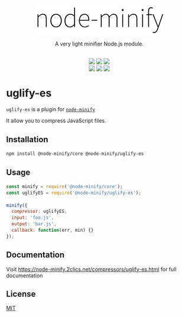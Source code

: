 <p align="center"><img src="/static/node-minify.png" width="348" alt="node-minify"></p>

<p align="center">A very light minifier Node.js module.</p>

<p align="center">
  <br>
  <a href="https://npmjs.org/package/@node-minify/core"><img src="https://img.shields.io/npm/v/@node-minify/core.svg"></a>
  <a href="https://npmjs.org/package/@node-minify/core"><img src="https://img.shields.io/npm/dm/@node-minify/core.svg"></a>
  <a href="https://codecov.io/gh/srod/node-minify"><img src="https://codecov.io/gh/srod/node-minify/branch/develop/graph/badge.svg"></a><br>
  <a href="https://travis-ci.org/srod/node-minify"><img src="https://img.shields.io/travis/srod/node-minify/master.svg?label=linux"></a>
  <a href="https://dev.azure.com/srodolphe/srodolphe/_build/latest?definitionId=1"><img src="https://dev.azure.com/srodolphe/srodolphe/_apis/build/status/srod.node-minify?branchName=master"></a>
  <a href="https://circleci.com/gh/srod/node-minify/tree/master"><img src="https://circleci.com/gh/srod/node-minify/tree/master.svg?style=shield"></a>
</p>

# uglify-es

`uglify-es` is a plugin for [`node-minify`](https://github.com/srod/node-minify)

It allow you to compress JavaScript files.

## Installation

```bash
npm install @node-minify/core @node-minify/uglify-es
```

## Usage

```js
const minify = require('@node-minify/core');
const uglifyES = require('@node-minify/uglify-es');

minify({
  compressor: uglifyES,
  input: 'foo.js',
  output: 'bar.js',
  callback: function(err, min) {}
});
```

## Documentation

Visit https://node-minify.2clics.net/compressors/uglify-es.html for full documentation

## License

[MIT](https://github.com/srod/node-minify/blob/develop/LICENSE)

